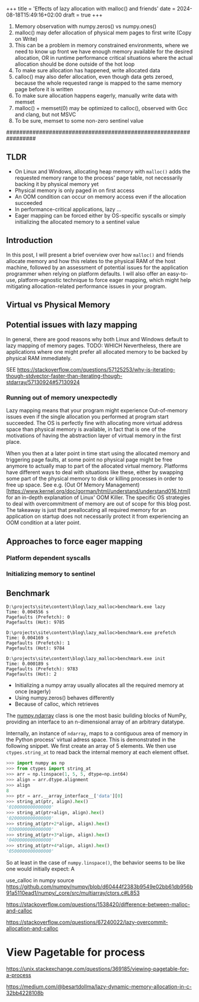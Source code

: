 +++
title = 'Effects of lazy allocation with malloc() and friends'
date = 2024-08-18T15:49:16+02:00
draft = true
+++

1. Memory observation with numpy.zeros() vs numpy.ones()
2. malloc() may defer allocation of physical mem pages to first write (Copy on Write)
3. This can be a problem in memory constrained environments, where we need to know up front we have enough memory available for the desired allocation, OR in runtime performance critical situations where the actual allocation should be done outside of the hot loop
3. To make sure allocation has happened, write allocated data
4. calloc() may also defer allocation, even though data gets zeroed, because the whole requested range is mapped to the same memory page before it is written
5. To make sure allocation happens eagerly, manually write data with memset
6. malloc() + memset(0) may be optimized to calloc(), observed with Gcc and clang, but not MSVC
7. To be sure, memset to some non-zero sentinel value


#################################################################

## TLDR

* On Linux and Windows, allocating heap memory with `malloc()` adds the requested memory range to the process' page table, not necessarily backing it by physical memory yet
* Physical memory is only paged in on first access
* An OOM condition can occur on memory access even if the allocation succeeded
* In performance-critical applications, lazy ...
* Eager mapping can be forced either by OS-specific syscalls or simply initializing the allocated memory to a sentinel value

## Introduction

In this post, I will present a brief overview over how `malloc()` and friends allocate memory and how this relates to the physical RAM of the host machine, followed by an assessment of potential issues for the application programmer when relying on platform defaults. I will also offer an easy-to-use, platform-agnostic technique to force eager mapping, which might help mitigating allocation-related performance issues in your program.

## Virtual vs Physical Memory

## Potential issues with lazy mapping

In general, there are good reasons why both Linux and Windows default to lazy mapping of memory pages. TODO: WHICH Nevertheless, there are applications where one might prefer all allocated memory to be backed by physical RAM immediately.

SEE https://stackoverflow.com/questions/57125253/why-is-iterating-though-stdvector-faster-than-iterating-though-stdarray/57130924#57130924

### Running out of memory unexpectedly

Lazy mapping means that your program might experience Out-of-memory issues even if the single allocation you performed at program start succeeded. The OS is perfectly fine with allocating more virtual address space than physical memory is available, in fact that is one of the motivations of having the abstraction layer of virtual memory in the first place.

When you then at a later point in time start using the allocated memory and triggering page faults, at some point no physical page might be free anymore to actually map to part of the allocated virtual memory. Platforms have different ways to deal with situations like these, either by swapping some part of the physical memory to disk or killing processes in order to free up space. See e.g. (Out Of Memory Management)[https://www.kernel.org/doc/gorman/html/understand/understand016.html] for an in-depth explanation of Linux' OOM Killer. The specific OS strategies to deal with overcommitment of memory are out of scope for this blog post. The takeaway is just that preallocating all required memory for an application on startup does not necessarily protect it from experiencing an OOM condition at a later point.

### 

## Approaches to force eager mapping

### Platform dependent syscalls

### Initializing memory to sentinel

## Benchmark

```
D:\projects\site\content\blog\lazy_malloc>benchmark.exe lazy
Time: 0.004556 s
Pagefaults (Prefetch): 0
Pagefaults (Hot): 9785

D:\projects\site\content\blog\lazy_malloc>benchmark.exe prefetch
Time: 0.004169 s
Pagefaults (Prefetch): 1
Pagefaults (Hot): 9784

D:\projects\site\content\blog\lazy_malloc>benchmark.exe init
Time: 0.000189 s
Pagefaults (Prefetch): 9783
Pagefaults (Hot): 2
```


* Initializing a numpy array usually allocates all the required memory at once (eagerly)
* Using numpy.zeros() behaves differently
* Because of calloc, which retrieves

The [numpy.ndarray](https://numpy.org/doc/stable/reference/generated/numpy.ndarray.html) class is one the most basic building blocks of NumPy, providing an interface to an n-dimensional array of an arbitrary datatype.

Internally, an instance of `ndarray`, maps to a contiguous area of memory in the Python process' virtual adress space. This is demonstrated in the following snippet. We first create an array of 5 elements. We then use `ctypes.string_at` to read back the internal memory at each element offset.

```python
>>> import numpy as np
>>> from ctypes import string_at
>>> arr = np.linspace(1, 5, 5, dtype=np.int64)
>>> align = arr.dtype.alignment
>>> align
8
>>> ptr = arr.__array_interface__['data'][0]
>>> string_at(ptr, align).hex()
'0100000000000000'
>>> string_at(ptr+align, align).hex()
'0200000000000000'
>>> string_at(ptr+2*align, align).hex()
'0300000000000000'
>>> string_at(ptr+3*align, align).hex()
'0400000000000000'
>>> string_at(ptr+4*align, align).hex()
'0500000000000000'
```

So at least in the case of `numpy.linspace()`, the behavior seems to be like one would initially expect: A


use_calloc in numpy source
https://github.com/numpy/numpy/blob/d60444f2383b9549e02bb61db956b91a5110ead1/numpy/_core/src/multiarray/ctors.c#L853

https://stackoverflow.com/questions/1538420/difference-between-malloc-and-calloc


https://stackoverflow.com/questions/67240022/lazy-overcommit-allocation-and-calloc


# View Pagetable for process
https://unix.stackexchange.com/questions/369185/viewing-pagetable-for-a-process

https://medium.com/@besartdollma/lazy-dynamic-memory-allocation-in-c-32bb4228108b
